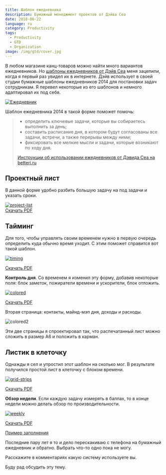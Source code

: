 ```yaml
---
title: Шаблон ежедневника
description: Бумажный менеджмент проектов от Дэйва Сеа
date: 2018-06-22
language: ru
category: Productivity
tags:
  - Productivity
  - GTD
  - Organization
image: /img/gtd/cover.jpg
---
```


<AdMoneyDo from="razbakov_gtd" />

В любом магазине канц-товаров можно найти много вариантов ежедневников. Но [шаблоны ежедневников от Дэйв Сеа](http://davidseah.com/blog/2006/04/the-printable-ceo-iii-emergent-task-timing/) меня зацепили, когда я первый раз увидел их в интернете. Дэйв использует в своей студии бумажные шаблоны ежедневников 2014 для постановки задач сотрудникам. Я перевел некоторые из его шаблонов и немного адаптировал их под себя.

[![](/img/gtd/diary.png "Ежедневник")](/img/gtd/diary.pdf)

Шаблон ежедневника 2014 в такой форме поможет помочь:

> - определить ключевые задачи, которые вы собираетесь выполнить за день;
> - составить расписание дня, в котором будут согласованы все задачи, встречи, а также перерывы между ними;
> - фиксировать все мелкие мысли и задачи, которые возникают по ходу дня.
>
> [Инструкции об использовании ежедневников от Дэвида Сеа на betteri.ru](http://betteri.ru/post/bumazhnoe-planirovanie-na-sluzhbe-gika-opyt-ispolzovaniya-emergent-task-planner.html)

## Проектный лист

В данной форме удобно разбить большую задачу на под задачи и указать сроки.

[![](/img/gtd/project-list.png "project-list")](/img/gtd/project-list.pdf)  
[Скачать PDF](/img/gtd/project-list.pdf)

## Тайминг

Для того, чтобы управлять своим временем нужно в первую очередь определить куда обычно время уходит. С этим поможет справится вот такой шаблон.

[![](/img/gtd/timing.png "timing")](/img/gtd/timing.pdf)

[Скачать PDF](/img/gtd/timing.pdf)

**Контроль дня**. Со временем я изменил эту форму, добавив некоторые поля: блок заметок, пожиратели времени и ускорители, блок отложить.

[![](/img/gtd/colored.png "colored")](/img/gtd/colored.pdf)

[Скачать PDF](/img/gtd/colored.pdf)

Вторая страница: контакты, майнд-мэп дня, доходы и расходы.

![](/img/gtd/colored2.png "colored2")

Эти две страницы я спроектировал так, что распечатанный лист можно сложить в размер A6 и положить в карман.

## Листик в клеточку

Однажды я сел и упростил этот шаблон на сколько мог. В результате получился простой лист в клеточку с блоком времени.

[![](/img/gtd/grid-strips-1024x728.png "grid-strips")](/img/gtd/grid-strips.pdf)

[Скачать PDF](/img/gtd/grid-strips.pdf)

**Обзор недели**. Если каждую задачу измерять в баллах, то в конце недели можно делать обзор по производительности.

[![](/img/gtd/weekly.png "weekly")](/img/gtd/weekly.pdf)

[Скачать PDF](/img/gtd/weekly.pdf)

[Пример заполнения](http://davidseah.com/_wpcontent/images/06/0419-ett02-example.gif)

Последние пару лет я то и дело перескакиваю с телефона на бумажный ежедневник и обратно. Выбрать что-то одно пока не могу.

Расскажите в комментариях какую систему используете вы.

Буду рад обсудить эту тему.
